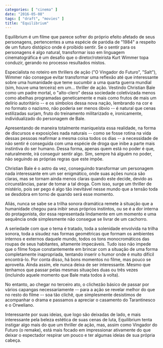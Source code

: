 ```yaml
---
categories: [ "cinema" ]
date: "2016-05-08"
tags: [ "draft", "movies" ]
title: "Equilibrium"
---
```

Equilibrium é um filme que parece sofrer do próprio efeito afetado
de seus personagens, pertencentes a uma espécie de paródia de "1984"
a respeito de um futuro distópico onde é proibido sentir. Se o sentir
para os personagens é algo natural, transformar isso em linguagem
cinematográfica é um desafio que o diretor/roteirista Kurt Wimmer topa
conduzir, gerando no processo resultados mistos.

Especialista no roteiro em thrillers de ação ("O Vingador do Futuro",
"Salt"), Wimmer não consegue evitar transformar uma reflexão até que
interessante sobre uma humanidade que teme sucumbir a uma quarta guerra
mundial (sim, houve uma terceira) em um... thriller de ação. Vestindo
Christian Bale como um padre mortal, o "alto-clero" dessa sociedade
coletivizada menos como abelhas programadas geneticamente e mais como
frutos de mais um delírio autoritário -- e os símbolos dessa nova
nação, lembrando na cor e no formato o nazismo, não poderia ser menos
óbvio -- é natural que cenas estilizadas surjam, fruto do treinamento
militarizado e, ironicamente, individualizado do personagem de Bale.

Apresentando de maneira totalmente maniqueísta essa realidade, na forma
de discursos e exposições nada naturais -- como se fosse rotina na vida
dessas pessoas reafirmar a mesma coisa todos os dias -- a necessidade de
não sentir é conseguida com uma espécie de droga que inibe a parte
mais instintiva do ser humano. Dessa forma, apenas quem está no poder
é que, naturalmente, irá conseguir sentir algo. Sim, sempre há alguém
no poder, não seguindo as próprias regras que este impõe.

Christian Bale é o astro da vez, conseguindo transformar um personagem
nada interessante em um ser enigmático, onde suas ações nunca são
claras, mas se tornam ainda menos claras quando este decide, devido as
circunstâncias, parar de tomar a tal droga. Com isso, surge um thriller
de mistério, pois ser pego é algo tão inevitável nesse mundo que a
tensão toda se desdobra em torno de quando será esse momento.

Aliás, nunca se sabe se a trilha sonora dramática remete à situação
que a humanidade chegou para inibir seus próprios instintos, ou se é
a dor interna do protagonista, dor essa representada lindamente em um
momento e uma sequência onde simplesmente não consegue se livrar de
um cachorro.

A seriedade com que o tema é tratado, toda a solenidade envolvida
na trilha sonora, toda a sisudez nas formas geométricas que formam os
ambientes internos e externos daquele mundo, todos os tons monocromáticos
das roupas de seus habitantes, altamente impecáveis. Tudo isso não
impede que o filme foque constantemente em brincar com a situação de
uma forma completamente inapropriada, tentando inserir o humor onde
é muito difícil encontrá-lo. Por conta disso, há bons momentos
no filme, mas pouco se aproveita. Ainda assim, ele nunca deixa de ser
interessante. Mesmo que tenhamos que passar pelas mesmas situações duas
ou três vezes (incluindo aquele momento que Bale mata todos à volta).

No entanto, ao chegar no terceiro ato, o clichezão básico de passar por
vários capangas necessariamente -- para a ação se revelar melhor do
que no resto do filme -- soa tão clichê, que simplesmente desistimos
de acompanhar o drama e passamos a apreciar o casamento do Tarantinesco
e o Orweliano.

Interessante por suas ideias, que logo são deixadas de lado, e mais
interessante pela beleza estética de suas cenas de luta, Equilibrium
tenta instigar algo mais do que um thriller de ação, mas, assim
como Vingador do Futuro (o remake), está mais focado em impressionar
ativamente do que deixar o espectador respirar um pouco e ter algumas
ideias de sua própria cabeça.
